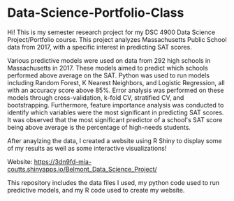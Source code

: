 # Data-Science-Portfolio-Class
Hi! This is my semester research project for my DSC 4900 Data Science Project/Portfolio course. This project analyzes Massachusetts Public School data from 2017, with a specific interest in predicting SAT scores.

Various predictive models were used on data from 292 high schools in Massachusetts in 2017. These models aimed to predict which schools performed above average on the SAT. Python was used to run models including Random Forest, K Nearest Neighbors, and Logistic Regression, all with an accuracy score above 85%. Error analysis was performed on these models through cross-validation, k-fold CV, stratified CV, and bootstrapping. Furthermore, feature importance analysis was conducted to identify which variables were the most significant in predicting SAT scores. It was observed that the most significant predictor of a school's SAT score being above average is the percentage of high-needs students.

After anaylzing the data, I created a website using R Shiny to display some of my results as well as some interactive visualizations!

Website: https://3dn9fd-mia-coutts.shinyapps.io/Belmont_Data_Science_Project/

This repository includes the data files I used, my python code used to run predictive models, and my R code used to create my website. 
